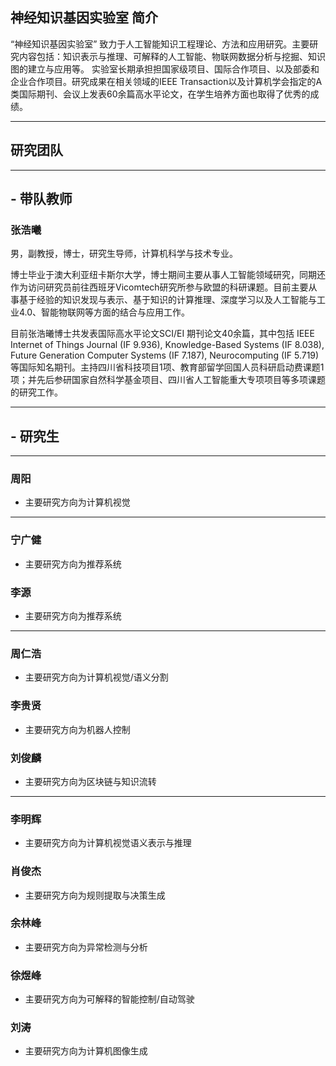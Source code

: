## 神经知识基因实验室 简介

“神经知识基因实验室” 致力于人工智能知识工程理论、方法和应用研究。主要研究内容包括：知识表示与推理、可解释的人工智能、物联网数据分析与挖掘、知识图的建立与应用等。
实验室长期承担担国家级项目、国际合作项目、以及部委和企业合作项目。研究成果在相关领域的IEEE Transaction以及计算机学会指定的A类国际期刊、会议上发表60余篇高水平论文，在学生培养方面也取得了优秀的成绩。

---------------
##  研究团队 

---------------
## - 带队教师

### 张浩曦
男，副教授，博士，研究生导师，计算机科学与技术专业。

博士毕业于澳大利亚纽卡斯尔大学，博士期间主要从事人工智能领域研究，同期还作为访问研究员前往西班牙Vicomtech研究所参与欧盟的科研课题。目前主要从事基于经验的知识发现与表示、基于知识的计算推理、深度学习以及人工智能与工业4.0、智能物联网等方面的结合与应用工作。

目前张浩曦博士共发表国际高水平论文SCI/EI 期刊论文40余篇，其中包括 IEEE Internet of Things Journal (IF 9.936), Knowledge-Based Systems (IF 8.038), Future Generation Computer Systems (IF 7.187),  Neurocomputing (IF 5.719)等国际知名期刊。主持四川省科技项目1项、教育部留学回国人员科研启动费课题1项；并先后参研国家自然科学基金项目、四川省人工智能重大专项项目等多项课题的研究工作。

---------------
## - 研究生

---------------
### 周阳
- 主要研究方向为计算机视觉

---------------
### 宁广健
- 主要研究方向为推荐系统

### 李源
- 主要研究方向为推荐系统

---------------
### 周仁浩
- 主要研究方向为计算机视觉/语义分割

### 李贵贤
- 主要研究方向为机器人控制

### 刘俊麟
- 主要研究方向为区块链与知识流转

---------------
### 李明辉
- 主要研究方向为计算机视觉语义表示与推理

### 肖俊杰
- 主要研究方向为规则提取与决策生成

### 余林峰
- 主要研究方向为异常检测与分析

### 徐煜峰
- 主要研究方向为可解释的智能控制/自动驾驶

### 刘涛
- 主要研究方向为计算机图像生成
